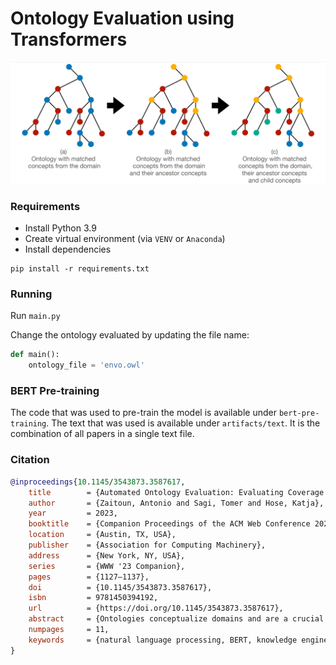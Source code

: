 # Ontology Evaluation using Transformers

![AZTabBarController](figures/construct.png)

### Requirements
- Install Python 3.9
- Create virtual environment (via `VENV` or `Anaconda`)  
- Install dependencies
```shell
pip install -r requirements.txt
```

### Running
Run `main.py`

Change the ontology evaluated by updating the file name:
```python
def main():
    ontology_file = 'envo.owl'
```

### BERT Pre-training
The code that was used to pre-train the model is available under `bert-pre-training`.
The text that was used is available under `artifacts/text`. It is the combination of all papers in a single text file.


### Citation

```bibtex
@inproceedings{10.1145/3543873.3587617,
	title        = {Automated Ontology Evaluation: Evaluating Coverage and Correctness Using a Domain Corpus},
	author       = {Zaitoun, Antonio and Sagi, Tomer and Hose, Katja},
	year         = 2023,
	booktitle    = {Companion Proceedings of the ACM Web Conference 2023},
	location     = {Austin, TX, USA},
	publisher    = {Association for Computing Machinery},
	address      = {New York, NY, USA},
	series       = {WWW '23 Companion},
	pages        = {1127–1137},
	doi          = {10.1145/3543873.3587617},
	isbn         = 9781450394192,
	url          = {https://doi.org/10.1145/3543873.3587617},
	abstract     = {Ontologies conceptualize domains and are a crucial part of web semantics and information systems. However, re-using an existing ontology for a new task requires a detailed evaluation of the candidate ontology as it may cover only a subset of the domain concepts, contain information that is redundant or misleading, and have inaccurate relations and hierarchies between concepts. Manual evaluation of large and complex ontologies is a tedious task. Thus, a few approaches have been proposed for automated evaluation, ranging from concept coverage to ontology generation from a corpus. Existing approaches, however, are limited by their dependence on external structured knowledge sources, such as a thesaurus, as well as by their inability to evaluate semantic relationships. In this paper, we propose a novel framework to automatically evaluate the domain coverage and semantic correctness of existing ontologies based on domain information derived from text. The approach uses a domain-tuned named-entity-recognition model to extract phrasal concepts. The extracted concepts are then used as a representation of the domain against which we evaluate the candidate ontology’s concepts. We further employ a domain-tuned language model to determine the semantic correctness of the candidate ontology’s relations. We demonstrate our automated approach on several large ontologies from the oceanographic domain and show its agreement with a manual evaluation by domain experts and its superiority over the state-of-the-art.},
	numpages     = 11,
	keywords     = {natural language processing, BERT, knowledge engineering, ontology}
}

```
